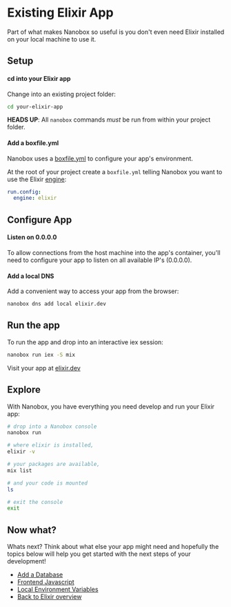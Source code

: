 # Existing Elixir App
Part of what makes Nanobox so useful is you don't even need Elixir installed on your local machine to use it.

## Setup

#### cd into your Elixir app
Change into an existing project folder:

```bash
cd your-elixir-app
```

**HEADS UP**: All `nanobox` commands *must* be run from within your project folder.

#### Add a boxfile.yml
Nanobox uses a <a href="https://docs.nanobox.io/boxfile/" target="\_blank">boxfile.yml</a> to configure your app's environment.

At the root of your project create a `boxfile.yml` telling Nanobox you want to use the Elixir <a href="https://docs.nanobox.io/engines/" target="\_blank">engine</a>:

```yaml
run.config:
  engine: elixir
```

## Configure App

#### Listen on 0.0.0.0
To allow connections from the host machine into the app's container, you'll need to configure your app to listen on all available IP's (0.0.0.0).

#### Add a local DNS
Add a convenient way to access your app from the browser:

```bash
nanobox dns add local elixir.dev
```

## Run the app
To run the app and drop into an interactive iex session:

```bash
nanobox run iex -S mix
```

Visit your app at <a href="http://elixir.dev>" target="\_blank">elixir.dev</a>

## Explore
With Nanobox, you have everything you need develop and run your Elixir app:

```bash
# drop into a Nanobox console
nanobox run

# where elixir is installed,
elixir -v

# your packages are available,
mix list

# and your code is mounted
ls

# exit the console
exit
```

## Now what?
Whats next? Think about what else your app might need and hopefully the topics below will help you get started with the next steps of your development!

* [Add a Database](/elixir/generic/add-a-database)
* [Frontend Javascript](/elixir/generic/frontend-javascript)
* [Local Environment Variables](/elixir/generic/local-evars)
* [Back to Elixir overview](/elixir/generic)
